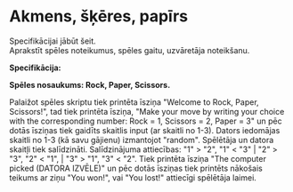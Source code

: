 # Akmens, šķēres, papīrs

Specifikācijai jābūt šeit.  
Aprakstīt spēles noteikumus, spēles gaitu, uzvāretāja noteikšanu.

**Specifikācija:**

**Spēles nosaukums: Rock, Paper, Scissors.**

Palaižot spēles skriptu tiek printēta īsziņa "Welcome to Rock, Paper, Scissors!", tad tiek printēta īsziņa, "Make your move by writing your choice with the corresponding number: Rock = 1, Scissors = 2, Paper = 3" un pēc dotās īsziņas tiek gaidīts skaitlis input (ar skaitli no 1-3). 
Dators iedomājas skaitli no 1-3 (kā savu gājienu) izmantojot "random". Spēlētāja un datora skaitļi tiek salīdzināti. Salīdzinājuma attiecības: "1" > "2", "1" < "3"  |  "2" > "3", "2" < "1",  |  "3" > "1", "3" < "2".
Tiek printēta īsziņa "The computer picked (DATORA IZVĒLE)" un pēc dotās īsziņas tiek printēts nākošais teikums ar ziņu "You won!", vai "You lost!" attiecīgi spēlētāja laimei.
